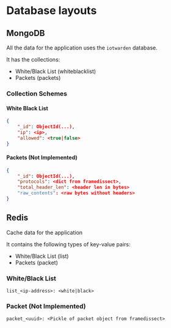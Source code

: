 # Database layouts

## MongoDB
All the data for the application uses the `iotwarden` database.

It has the collections:
- White/Black List (whiteblacklist)
- Packets (packets)

### Collection Schemes
#### White Black List
```json
{
    "_id": ObjectId(...),
    "ip": <ip>,
    "allowed": <true|false>
}
```

#### Packets (Not Implemented)
```json
{
    "_id": ObjectId(...),
    "protocols": <dict from framedissect>,
    "total_header_len": <header len in bytes>
    "raw_contents": <raw bytes without headers>
}
```

## Redis
Cache data for the application

It contains the following types of key-value pairs:
- White/Black List (list)
- Packets (packet)

### White/Black List
```text
list_<ip-address>: <white|black>
```

### Packet (Not Implemented)
```text
packet_<uuid>: <Pickle of packet object from framedissect>
```
